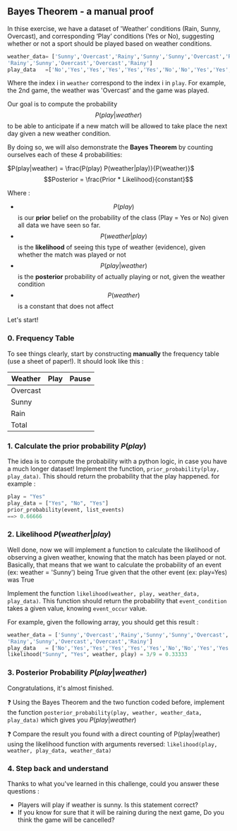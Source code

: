 ## Bayes Theorem - a manual proof

In thise exercise, we have a dataset of 'Weather' conditions (Rain, Sunny, Overcast), and corresponding ‘Play’ conditions (Yes or No), suggesting whether or not a sport should be played based on weather conditions.

```python
weather_data= ['Sunny','Overcast','Rainy','Sunny','Sunny','Overcast','Rainy','Rainy','Sunny',
'Rainy','Sunny','Overcast','Overcast','Rainy']
play_data   =['No','Yes','Yes','Yes','Yes','Yes','No','No','Yes','Yes','No','Yes','Yes','No']
```
Where the index i in `weather` correspond to the index i in `play`. For example, the 2nd game, the weather was 'Overcast' and the game was played.

Our goal is to compute the probability $$P(play|weather)$$ to be able to anticipate if a new match will be allowed to take place the next day given a new weather condition.

By doing so, we will also demonstrate the **Bayes Theorem** by counting ourselves each of these 4 probabilities:

$P(play|weather) = \frac{P(play) P(weather|play)}{P(weather)}$
$$Posterior = \frac{Prior * Likelihood}{constant}$$

Where :
- $$P(play)$$ is our **prior** belief on the probability of the class (Play = Yes or No) given all data we have seen so far.
- $$P(weather|play)$$ is the **likelihood** of seeing this type of weather (evidence), given whether the match was played or not
- $$P(play|weather)$$ is the **posterior** probability of actually playing or not, given the weather condition
- $$P(weather)$$ is a constant that does not affect

Let's start!

### 0. Frequency Table
To see things clearly, start by constructing **manually** the frequency table (use a sheet of paper!). It should look like this :

| Weather  | Play  | Pause |
| ---------| ----- | ----- |
| Overcast |       |       |
| Sunny    |       |       |
| Rain     |       |       |
| Total    |       |       |


### 1. Calculate the prior probability $P(play)$
The idea is to compute the probability with a python logic, in case you have a much longer dataset!
Implement the function, `prior_probability(play, play_data)`. This should return the probability that the play happened.
for example :
```python
play = "Yes"
play_data = ["Yes", "No", "Yes"]
prior_probability(event, list_events)
==> 0.66666
```

### 2. Likelihood $P(weather|play)$

Well done, now we will implement a function to calculate the likelihood of observing a given weather, knowing that the match has been played or not. Basically, that means that we want to calculate the probability of an event (ex: weather = 'Sunny') being True given that the other event (ex: play=Yes) was True

Implement the function `likelihood(weather, play, weather_data, play_data)`. This function should return the probability that `event_condition` takes a given value, knowing `event_occur` value.

For example, given the following array, you should get this result :
```python
weather_data = ['Sunny','Overcast','Rainy','Sunny','Sunny','Overcast','Rainy','Rainy','Sunny',
'Rainy','Sunny','Overcast','Overcast','Rainy']
play_data   = ['No','Yes','Yes','Yes','Yes','Yes','No','No','Yes','Yes','No','Yes','Yes','No']
likelihood("Sunny", "Yes", weather, play) = 3/9 = 0.33333
```

### 3. Posterior Probability $P(play|weather)$

Congratulations, it's almost finished.

❓ Using the Bayes Theorem and the two function coded before, implement the function `posterior_probability(play, weather, weather_data, play_data)` which gives you $P(play|weather)$

❓ Compare the result you found with a direct counting of P(play|weather) using the likelihood function with arguments reversed:
`likelihood(play, weather, play_data, weather_data)`

### 4. Step back and understand

Thanks to what you've learned in this challenge, could you answer these questions :
- Players will play if weather is sunny. Is this statement correct?
- If you know for sure that it will be raining during the next game, Do you think the game will be cancelled?



